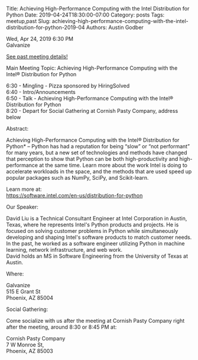 Title: Achieving High-Performance Computing with the Intel Distribution for Python
Date: 2019-04-24T18:30:00-07:00
Category: posts
Tags: meetup,past
Slug: achieving-high-performance-computing-with-the-intel-distribution-for-python-2019-04
Authors: Austin Godber

<div class="meetup-time">
<i class="far fa-clock"></i> Wed, Apr 24, 2019 6:30 PM
</div>

<div class="meetup-venue">
<i class="fas fa-map-marked-alt"></i> Galvanize
</div>



<i class="fab fa-meetup"></i> <a href="https://www.meetup.com/Phoenix-Python-Meetup-Group/events/260198301/">See past meeting details!</a>





<p>Main Meeting Topic: Achieving High-Performance Computing with the Intel® Distribution for Python</p> <p>6:30 - Mingling - Pizza sponsored by HiringSolved<br/>6:40 - Intro/Announcements<br/>6:50 - Talk - Achieving High-Performance Computing with the Intel® Distribution for Python<br/>8:20 - Depart for Social Gathering at Cornish Pasty Company, address below</p> <p>Abstract:</p> <p>Achieving High-Performance Computing with the Intel® Distribution for Python* – Python has had a reputation for being “slow” or “not performant” for many years, but a new set of technologies and methods have changed that perception to show that Python can be both high-productivity and high-performance at the same time. Learn more about the work Intel is doing to accelerate workloads in the space, and the methods that are used speed up popular packages such as NumPy, SciPy, and Scikit-learn.</p> <p>Learn more at:<br/><a href="https://software.intel.com/en-us/distribution-for-python" class="linkified">https://software.intel.com/en-us/distribution-for-python</a></p> <p>Our Speaker:</p> <p>David Liu is a Technical Consultant Engineer at Intel Corporation in Austin, Texas, where he represents Intel's Python products and projects. He is focused on solving customer problems in Python while simultaneously developing and shaping Intel's software products to match customer needs. In the past, he worked as a software engineer utilizing Python in machine learning, network infrastructure, and web work.<br/>David holds an MS in Software Engineering from the University of Texas at Austin.</p> <p>Where:</p> <p>Galvanize<br/>515 E Grant St<br/>Phoenix, AZ 85004</p> <p>Social Gathering:</p> <p>Come socialize with us after the meeting at Cornish Pasty Company right after the meeting, around 8:30 or 8:45 PM at:</p> <p>Cornish Pasty Company<br/>7 W Monroe St,<br/>Phoenix, AZ 85003</p> 